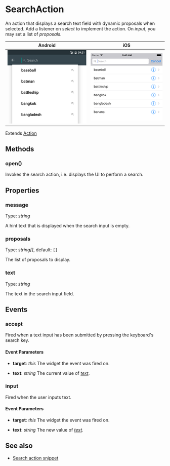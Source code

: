 ---
---
# SearchAction

An action that displays a search text field with dynamic proposals when selected. Add a listener on *select* to implement the action. On *input*, you may set a list of *proposals*.

Android | iOS
--- | ---
![SearchAction on Android](img/android/SearchAction.png) | ![SearchAction on iOS](img/ios/SearchAction.png)

Extends [Action](Action.md)

## Methods

### open()

Invokes the search action, i.e. displays the UI to perform a search.


## Properties

### message

Type: *string*

A hint text that is displayed when the search input is empty.

### proposals

Type: *string[]*, default: `[]`

The list of proposals to display.

### text

Type: *string*

The text in the search input field.


## Events

### accept
Fired when a text input has been submitted by pressing the keyboard's search key.

#### Event Parameters 
- **target**: *this*
    The widget the event was fired on.

- **text**: *string*
    The current value of *[text](#text)*.




### input
Fired when the user inputs text.

#### Event Parameters 
- **target**: *this*
    The widget the event was fired on.

- **text**: *string*
    The new value of *[text](#text)*.





## See also

- [Search action snippet](https://github.com/eclipsesource/tabris-js/tree/v2.0.0-beta2/snippets/navigationview-searchaction.js)
